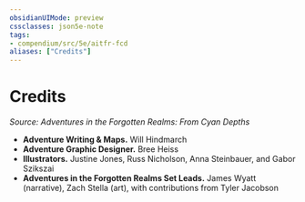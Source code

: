 ```yaml
---
obsidianUIMode: preview
cssclasses: json5e-note
tags:
- compendium/src/5e/aitfr-fcd
aliases: ["Credits"]
---
```

# Credits
*Source: Adventures in the Forgotten Realms: From Cyan Depths* 

- **Adventure Writing & Maps.** Will Hindmarch  
- **Adventure Graphic Designer.** Bree Heiss  
- **Illustrators.** Justine Jones, Russ Nicholson, Anna Steinbauer, and Gabor Szikszai  
- **Adventures in the Forgotten Realms Set Leads.** James Wyatt (narrative), Zach Stella (art), with contributions from Tyler Jacobson